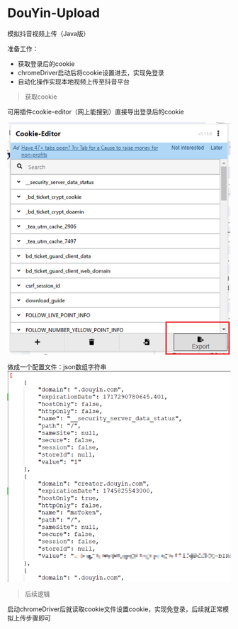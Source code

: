 # DouYin-Upload
模拟抖音视频上传（Java版）

准备工作：

- 获取登录后的cookie
- chromeDriver启动后将cookie设置进去，实现免登录
- 自动化操作实现本地视频上传至抖音平台



> 获取cookie

可用插件cookie-editor（网上能搜到）直接导出登录后的cookie

![image-20240429144851787](README.assets/image-20240429144851787.png)

做成一个配置文件：json数组字符串
![image-20240429144939450](README.assets/image-20240429144939450.png)



> 后续逻辑

启动chromeDriver后就读取cookie文件设置cookie，实现免登录，后续就正常模拟上传步骤即可